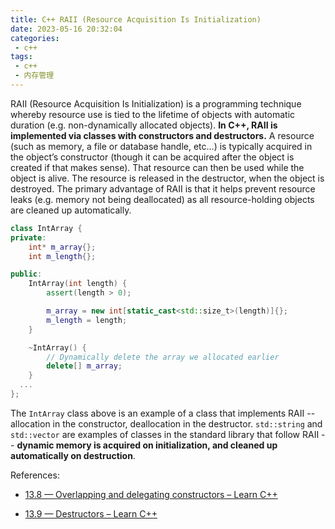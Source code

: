 ```yaml
---
title: C++ RAII (Resource Acquisition Is Initialization)
date: 2023-05-16 20:32:04
categories:
 - c++
tags:
 - c++
 - 内存管理
---
```


RAII (Resource Acquisition Is Initialization) is a programming technique whereby resource use is tied to the lifetime of objects with automatic duration (e.g. non-dynamically allocated objects). **In C++, RAII is implemented via classes with constructors and destructors.** A resource (such as memory, a file or database handle, etc…) is typically acquired in the object’s constructor (though it can be acquired after the object is created if that makes sense). That resource can then be used while the object is alive. The resource is released in the destructor, when the object is destroyed. The primary advantage of RAII is that it helps prevent resource leaks (e.g. memory not being deallocated) as all resource-holding objects are cleaned up automatically.

```c++
class IntArray {
private:
	int* m_array{};
	int m_length{};

public:
	IntArray(int length) {
		assert(length > 0);

		m_array = new int[static_cast<std::size_t>(length)]{};
		m_length = length;
	}

	~IntArray() {
		// Dynamically delete the array we allocated earlier
		delete[] m_array;
	}
  ...
};
```

The `IntArray` class above is an example of a class that implements RAII -- allocation in the constructor, deallocation in the destructor. `std::string` and `std::vector` are examples of classes in the standard library that follow RAII -- **dynamic memory is acquired on initialization, and cleaned up automatically on destruction**.

References:

- [13.8 — Overlapping and delegating constructors – Learn C++](https://www.learncpp.com/cpp-tutorial/overlapping-and-delegating-constructors/)

- [13.9 — Destructors – Learn C++](https://www.learncpp.com/cpp-tutorial/destructors/)